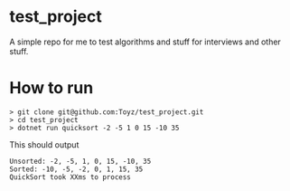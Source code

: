 # test_project
A simple repo for me to test algorithms and stuff for interviews and other stuff.

# How to run
```
> git clone git@github.com:Toyz/test_project.git
> cd test_project
> dotnet run quicksort -2 -5 1 0 15 -10 35
```
This should output
```
Unsorted: -2, -5, 1, 0, 15, -10, 35
Sorted: -10, -5, -2, 0, 1, 15, 35
QuickSort took XXms to process
```
